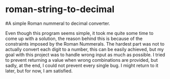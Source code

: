 # roman-string-to-decimal

#A simple Roman nummeral to decimal converter.

Even though this program seems simple, it took me quite some time to come up with a solution, the reason behind this is because of the constraints imposed by the Roman Nummerals. The hardest part was not to actually convert each digit to a number, this can be easily achieved, but my goal with this project was to handle wrong input as much as possible. I tried to prevent returning a value when wrong combinations are provided, but sadly, at the end, I could not prevent every single bug. I might return to it later, but for now, I am satisfied.
